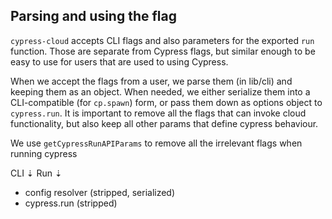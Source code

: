 ## Parsing and using the flag

`cypress-cloud` accepts CLI flags and also parameters for the exported `run` function.
Those are separate from Cypress flags, but similar enough to be easy to use for users that are used to using Cypress.

When we accept the flags from a user, we parse them (in lib/cli) and keeping them as an object. When needed, we either serialize them into a CLI-compatible (for `cp.spawn`) form, or pass them down as options object to `cypress.run`. It is important to remove all the flags that can invoke cloud functionality, but also keep all other params that define cypress behaviour.

We use `getCypressRunAPIParams` to remove all the irrelevant flags when running cypress

CLI
⇣
Run
⇣

- config resolver (stripped, serialized)
- cypress.run (stripped)
